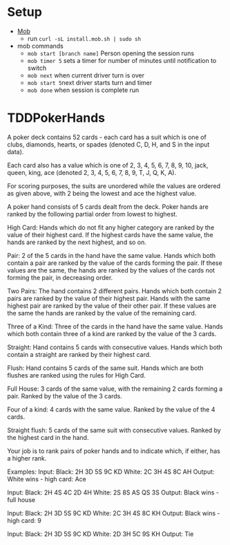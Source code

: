 # Setup
- [Mob](https://github.com/remotemobprogramming/mob)
  - run `curl -sL install.mob.sh | sudo sh`
- mob commands
  - `mob start [branch name]` Person opening the session runs 
  - `mob timer 5` sets a timer for number of minutes until notification to switch
  - `mob next` when current driver turn is over 
  - `mob start 5`next driver starts turn and timer
  - `mob done` when session is complete run 

# TDDPokerHands

A poker deck contains 52 cards - each card has a suit which is one of clubs, diamonds, hearts, or spades (denoted C, D, H, and S in the input data).

Each card also has a value which is one of 2, 3, 4, 5, 6, 7, 8, 9, 10, jack, queen, king, ace (denoted 2, 3, 4, 5, 6, 7, 8, 9, T, J, Q, K, A).

For scoring purposes, the suits are unordered while the values are ordered as given above, with 2 being the lowest and ace the highest value.

A poker hand consists of 5 cards dealt from the deck. Poker hands are ranked by the following partial order from lowest to highest.

High Card:
Hands which do not fit any higher category are ranked by the value of their highest card. If the highest cards have the same value, the hands are ranked by the next highest, and so on.

Pair:
2 of the 5 cards in the hand have the same value. Hands which both contain a pair are ranked by the value of the cards forming the pair. If these values are the same, the hands are ranked by the values of the cards not forming the pair, in decreasing order.

Two Pairs:
The hand contains 2 different pairs. Hands which both contain 2 pairs are ranked by the value of their highest pair. Hands with the same highest pair are ranked by the value of their other pair. If these values are the same the hands are ranked by the value of the remaining card.

Three of a Kind:
Three of the cards in the hand have the same value. Hands which both contain three of a kind are ranked by the value of the 3 cards.

Straight:
Hand contains 5 cards with consecutive values. Hands which both contain a straight are ranked by their highest card.

Flush:
Hand contains 5 cards of the same suit. Hands which are both flushes are ranked using the rules for High Card.

Full House:
3 cards of the same value, with the remaining 2 cards forming a pair. Ranked by the value of the 3 cards.

Four of a kind:
4 cards with the same value. Ranked by the value of the 4 cards.

Straight flush:
5 cards of the same suit with consecutive values. Ranked by the highest card in the hand.

Your job is to rank pairs of poker hands and to indicate which, if either, has a higher rank.

Examples:
Input: Black: 2H 3D 5S 9C KD White: 2C 3H 4S 8C AH
Output: White wins - high card: Ace

Input: Black: 2H 4S 4C 2D 4H White: 2S 8S AS QS 3S
Output: Black wins - full house

Input: Black: 2H 3D 5S 9C KD White: 2C 3H 4S 8C KH
Output: Black wins - high card: 9

Input: Black: 2H 3D 5S 9C KD White: 2D 3H 5C 9S KH
Output: Tie